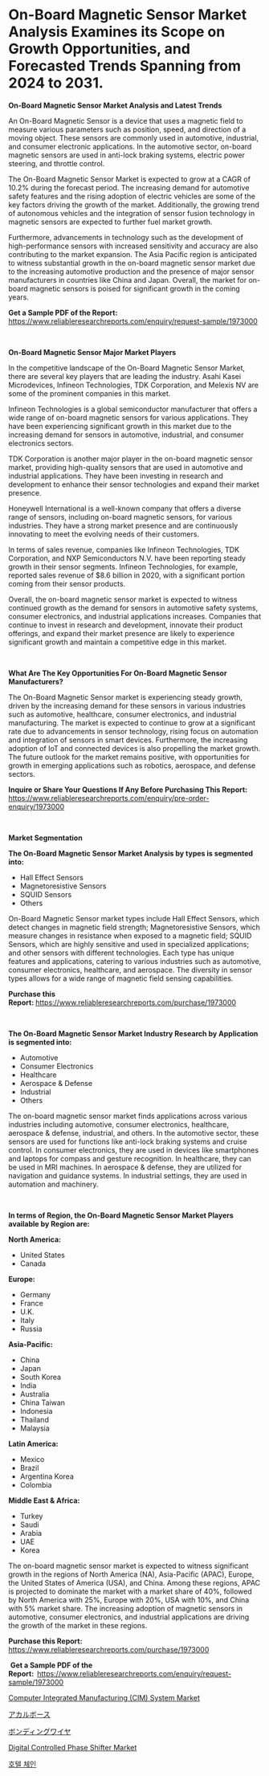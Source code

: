 <p><h1>On-Board Magnetic Sensor Market Analysis Examines its Scope on Growth Opportunities, and Forecasted Trends Spanning from 2024 to 2031.</h1></p><p><strong>On-Board Magnetic Sensor Market Analysis and Latest Trends</strong></p>
<p><p>An On-Board Magnetic Sensor is a device that uses a magnetic field to measure various parameters such as position, speed, and direction of a moving object. These sensors are commonly used in automotive, industrial, and consumer electronic applications. In the automotive sector, on-board magnetic sensors are used in anti-lock braking systems, electric power steering, and throttle control.</p><p>The On-Board Magnetic Sensor Market is expected to grow at a CAGR of 10.2% during the forecast period. The increasing demand for automotive safety features and the rising adoption of electric vehicles are some of the key factors driving the growth of the market. Additionally, the growing trend of autonomous vehicles and the integration of sensor fusion technology in magnetic sensors are expected to further fuel market growth.</p><p>Furthermore, advancements in technology such as the development of high-performance sensors with increased sensitivity and accuracy are also contributing to the market expansion. The Asia Pacific region is anticipated to witness substantial growth in the on-board magnetic sensor market due to the increasing automotive production and the presence of major sensor manufacturers in countries like China and Japan. Overall, the market for on-board magnetic sensors is poised for significant growth in the coming years.</p></p>
<p><strong>Get a Sample PDF of the Report:&nbsp;</strong> <a href="https://www.reliableresearchreports.com/enquiry/request-sample/1973000">https://www.reliableresearchreports.com/enquiry/request-sample/1973000</a></p>
<p>&nbsp;</p>
<p><strong>On-Board Magnetic Sensor Major Market Players</strong></p>
<p><p>In the competitive landscape of the On-Board Magnetic Sensor Market, there are several key players that are leading the industry. Asahi Kasei Microdevices, Infineon Technologies, TDK Corporation, and Melexis NV are some of the prominent companies in this market.</p><p>Infineon Technologies is a global semiconductor manufacturer that offers a wide range of on-board magnetic sensors for various applications. They have been experiencing significant growth in this market due to the increasing demand for sensors in automotive, industrial, and consumer electronics sectors.</p><p>TDK Corporation is another major player in the on-board magnetic sensor market, providing high-quality sensors that are used in automotive and industrial applications. They have been investing in research and development to enhance their sensor technologies and expand their market presence.</p><p>Honeywell International is a well-known company that offers a diverse range of sensors, including on-board magnetic sensors, for various industries. They have a strong market presence and are continuously innovating to meet the evolving needs of their customers.</p><p>In terms of sales revenue, companies like Infineon Technologies, TDK Corporation, and NXP Semiconductors N.V. have been reporting steady growth in their sensor segments. Infineon Technologies, for example, reported sales revenue of $8.6 billion in 2020, with a significant portion coming from their sensor products.</p><p>Overall, the on-board magnetic sensor market is expected to witness continued growth as the demand for sensors in automotive safety systems, consumer electronics, and industrial applications increases. Companies that continue to invest in research and development, innovate their product offerings, and expand their market presence are likely to experience significant growth and maintain a competitive edge in this market.</p></p>
<p>&nbsp;</p>
<p><strong>What Are The Key Opportunities For On-Board Magnetic Sensor Manufacturers?</strong></p>
<p><p>The On-Board Magnetic Sensor market is experiencing steady growth, driven by the increasing demand for these sensors in various industries such as automotive, healthcare, consumer electronics, and industrial manufacturing. The market is expected to continue to grow at a significant rate due to advancements in sensor technology, rising focus on automation and integration of sensors in smart devices. Furthermore, the increasing adoption of IoT and connected devices is also propelling the market growth. The future outlook for the market remains positive, with opportunities for growth in emerging applications such as robotics, aerospace, and defense sectors.</p></p>
<p><strong>Inquire or Share Your Questions If Any Before Purchasing This Report:</strong> <a href="https://www.reliableresearchreports.com/enquiry/pre-order-enquiry/1973000">https://www.reliableresearchreports.com/enquiry/pre-order-enquiry/1973000</a></p>
<p>&nbsp;</p>
<p><strong>Market Segmentation</strong></p>
<p><strong>The On-Board Magnetic Sensor Market Analysis by types is segmented into:</strong></p>
<p><ul><li>Hall Effect Sensors</li><li>Magnetoresistive Sensors</li><li>SQUID Sensors</li><li>Others</li></ul></p>
<p><p>On-Board Magnetic Sensor market types include Hall Effect Sensors, which detect changes in magnetic field strength; Magnetoresistive Sensors, which measure changes in resistance when exposed to a magnetic field; SQUID Sensors, which are highly sensitive and used in specialized applications; and other sensors with different technologies. Each type has unique features and applications, catering to various industries such as automotive, consumer electronics, healthcare, and aerospace. The diversity in sensor types allows for a wide range of magnetic field sensing capabilities.</p></p>
<p><strong>Purchase this Report:&nbsp;</strong><a href="https://www.reliableresearchreports.com/purchase/1973000">https://www.reliableresearchreports.com/purchase/1973000</a></p>
<p>&nbsp;</p>
<p><strong>The On-Board Magnetic Sensor Market Industry Research by Application is segmented into:</strong></p>
<p><ul><li>Automotive</li><li>Consumer Electronics</li><li>Healthcare</li><li>Aerospace & Defense</li><li>Industrial</li><li>Others</li></ul></p>
<p><p>The on-board magnetic sensor market finds applications across various industries including automotive, consumer electronics, healthcare, aerospace & defense, industrial, and others. In the automotive sector, these sensors are used for functions like anti-lock braking systems and cruise control. In consumer electronics, they are used in devices like smartphones and laptops for compass and gesture recognition. In healthcare, they can be used in MRI machines. In aerospace & defense, they are utilized for navigation and guidance systems. In industrial settings, they are used in automation and machinery.</p></p>
<p>&nbsp;</p>
<p><strong>In terms of Region, the On-Board Magnetic Sensor Market Players available by Region are:</strong></p>
<p>
    <p> <strong> North America: </strong>
        <ul>
            <li>United States</li>
            <li>Canada</li>
        </ul>
        </p> 
    <p> <strong> Europe: </strong>
        <ul>
            <li>Germany</li>
            <li>France</li>
            <li>U.K.</li>
            <li>Italy</li>
            <li>Russia</li>
        </ul>
        </p> 
    <p> <strong> Asia-Pacific: </strong>
        <ul>
            <li>China</li>
            <li>Japan</li>
            <li>South Korea</li>
            <li>India</li>
            <li>Australia</li>
            <li>China Taiwan</li>
            <li>Indonesia</li>
            <li>Thailand</li>
            <li>Malaysia</li>
        </ul>
        </p> 
    <p> <strong> Latin America: </strong>
        <ul>
            <li>Mexico</li>
            <li>Brazil</li>
            <li>Argentina Korea</li>
            <li>Colombia</li>
        </ul>
        </p> 
    <p> <strong> Middle East & Africa: </strong>
        <ul>
            <li>Turkey</li>
            <li>Saudi</li>
            <li>Arabia</li>
            <li>UAE</li>
            <li>Korea</li>
        </ul>
    </p>
    </p>
<p><p>The on-board magnetic sensor market is expected to witness significant growth in the regions of North America (NA), Asia-Pacific (APAC), Europe, the United States of America (USA), and China. Among these regions, APAC is projected to dominate the market with a market share of 40%, followed by North America with 25%, Europe with 20%, USA with 10%, and China with 5% market share. The increasing adoption of magnetic sensors in automotive, consumer electronics, and industrial applications are driving the growth of the market in these regions.</p></p>
<p><strong>Purchase this Report: </strong><a href="https://www.reliableresearchreports.com/purchase/1973000">https://www.reliableresearchreports.com/purchase/1973000</a></p>
<p>&nbsp;<strong>Get a Sample PDF of the Report:&nbsp;&nbsp;</strong><a href="https://www.reliableresearchreports.com/enquiry/request-sample/1973000">https://www.reliableresearchreports.com/enquiry/request-sample/1973000</a></p>
<p><strong></strong></p>
<p><p><a href="https://github.com/jodemen/Market-Research-Report-List-2/blob/main/computer-integrated-manufacturing-cim-system-market.md">Computer Integrated Manufacturing (CIM) System Market</a></p><p><a href="https://medium.com/@slbola/%E3%82%A2%E3%82%AB%E3%83%AB%E3%83%9C%E3%83%BC%E3%82%B9%E5%B8%82%E5%A0%B4%E8%A6%8F%E6%A8%A1-%E5%B8%82%E5%A0%B4%E8%A6%8B%E9%80%9A%E3%81%97%E3%81%A8%E5%B8%82%E5%A0%B4%E4%BA%88%E6%B8%AC-2024%E5%B9%B4%E3%81%8B%E3%82%892031%E5%B9%B4%E3%81%BE%E3%81%A7-e3e3d6feeabd">アカルボース</a></p><p><a href="https://medium.com/@maudward1907/%E3%83%9C%E3%83%B3%E3%83%87%E3%82%A3%E3%83%B3%E3%82%B0%E3%83%AF%E3%82%A4%E3%83%A4%E3%83%BC%E5%B8%82%E5%A0%B4%E3%83%A1%E3%83%88%E3%83%AA%E3%82%AF%E3%82%B9%E3%81%AE%E8%A7%A3%E8%AA%AD-%E5%B8%82%E5%A0%B4%E3%82%B7%E3%82%A7%E3%82%A2-%E3%83%88%E3%83%AC%E3%83%B3%E3%83%89-%E6%88%90%E9%95%B7%E3%83%91%E3%82%BF%E3%83%BC%E3%83%B3-94de629a0d53">ボンディングワイヤ</a></p><p><a href="https://github.com/Sarissaschmalingtr6fz2739/Market-Research-Report-List-1/blob/main/digital-controlled-phase-shifter-market.md">Digital Controlled Phase Shifter Market</a></p><p><a href="https://github.com/vseigx30c9a1j/Market-Research-Report-List-1/blob/main/435726813192.md">호텔 체인</a></p></p>